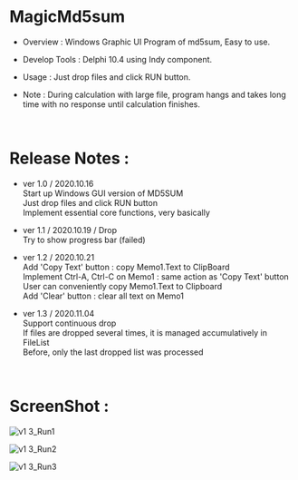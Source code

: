 # MagicMd5sum

- Overview : Windows Graphic UI Program of md5sum, Easy to use.

- Develop Tools : Delphi 10.4 using Indy component.

- Usage : Just drop files and click RUN button.

- Note : During calculation with large file, program hangs and takes long time
  with no response until calculation finishes.

<br/>

# Release Notes :

- ver 1.0 / 2020.10.16 \
  Start up Windows GUI version of MD5SUM \
  Just drop files and click RUN button \
  Implement essential core functions, very basically

- ver 1.1 / 2020.10.19 / Drop \
  Try to show progress bar (failed)

- ver 1.2 / 2020.10.21 \
  Add 'Copy Text' button : copy Memo1.Text to ClipBoard \
  Implement Ctrl-A, Ctrl-C on Memo1 : same action as 'Copy Text' button \
  User can conveniently copy Memo1.Text to Clipboard \
  Add 'Clear' button : clear all text on Memo1

- ver 1.3 / 2020.11.04 \
  Support continuous drop \
  If files are dropped several times, it is managed accumulatively in FileList \
  Before, only the last dropped list was processed

<br/>

# ScreenShot :

![v1 3_Run1](https://user-images.githubusercontent.com/26485313/98084001-88a3fc80-1ebe-11eb-8669-300b0134f3a5.png)

![v1 3_Run2](https://user-images.githubusercontent.com/26485313/98084006-89d52980-1ebe-11eb-9210-207d3e7d6752.png)

![v1 3_Run3](https://user-images.githubusercontent.com/26485313/98084009-89d52980-1ebe-11eb-8784-50afcd0799a9.png)

<br/><br/>
